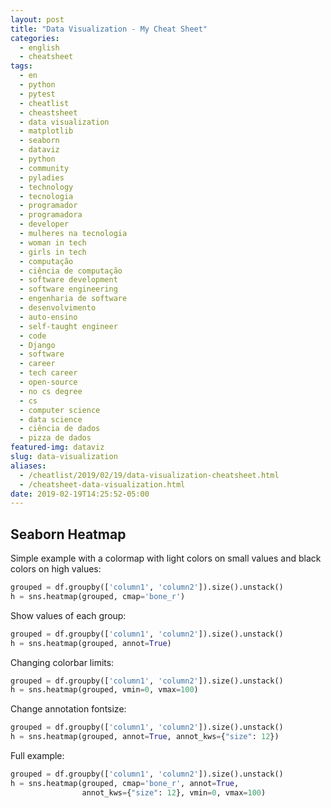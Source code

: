 ```yaml
---
layout: post
title: "Data Visualization - My Cheat Sheet"
categories:
  - english
  - cheatsheet
tags:
  - en
  - python
  - pytest
  - cheatlist
  - cheastsheet
  - data visualization
  - matplotlib
  - seaborn
  - dataviz
  - python
  - community 
  - pyladies
  - technology
  - tecnologia
  - programador
  - programadora
  - developer
  - mulheres na tecnologia
  - woman in tech
  - girls in tech
  - computação
  - ciência de computação
  - software development
  - software engineering
  - engenharia de software
  - desenvolvimento
  - auto-ensino
  - self-taught engineer
  - code
  - Django
  - software
  - career
  - tech career
  - open-source
  - no cs degree
  - cs
  - computer science
  - data science
  - ciência de dados
  - pizza de dados
featured-img: dataviz
slug: data-visualization
aliases: 
  - /cheatlist/2019/02/19/data-visualization-cheatsheet.html
  - /cheatsheet-data-visualization.html
date: 2019-02-19T14:25:52-05:00
---
```




## Seaborn Heatmap

Simple example with a colormap with light colors on small values and black colors on high values:

```python
grouped = df.groupby(['column1', 'column2']).size().unstack()
h = sns.heatmap(grouped, cmap='bone_r')
```

Show values of each group:

```python
grouped = df.groupby(['column1', 'column2']).size().unstack()
h = sns.heatmap(grouped, annot=True)
```

Changing colorbar limits:

```python
grouped = df.groupby(['column1', 'column2']).size().unstack()
h = sns.heatmap(grouped, vmin=0, vmax=100)
```

Change annotation fontsize:

```python
grouped = df.groupby(['column1', 'column2']).size().unstack()
h = sns.heatmap(grouped, annot=True, annot_kws={"size": 12})
```

Full example:
```python
grouped = df.groupby(['column1', 'column2']).size().unstack()
h = sns.heatmap(grouped, cmap='bone_r', annot=True, 
                annot_kws={"size": 12}, vmin=0, vmax=100)
```
